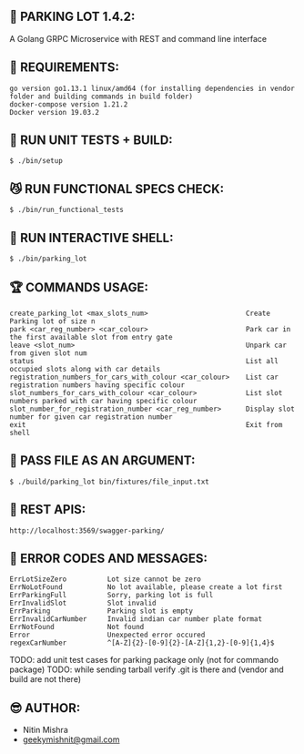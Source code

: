 ## 🚗 PARKING LOT 1.4.2:

A Golang GRPC Microservice with REST and command line interface

## 🦉 REQUIREMENTS:
```
go version go1.13.1 linux/amd64 (for installing dependencies in vendor folder and building commands in build folder)
docker-compose version 1.21.2
Docker version 19.03.2
```

## 🙈 RUN UNIT TESTS + BUILD:
```
$ ./bin/setup
```

## 😼 RUN FUNCTIONAL SPECS CHECK:
```
$ ./bin/run_functional_tests
```

## 🦄 RUN INTERACTIVE SHELL:
```
$ ./bin/parking_lot
```

## 🏆 COMMANDS USAGE:
```
create_parking_lot <max_slots_num>                        Create Parking lot of size n
park <car_reg_number> <car_colour>                        Park car in the first available slot from entry gate
leave <slot_num>                                          Unpark car from given slot num
status                                                    List all occupied slots along with car details
registration_numbers_for_cars_with_colour <car_colour>    List car registration numbers having specific colour
slot_numbers_for_cars_with_colour <car_colour>            List slot numbers parked with car having specific colour
slot_number_for_registration_number <car_reg_number>      Display slot number for given car registration number
exit                                                      Exit from shell
```

## 🐶 PASS FILE AS AN ARGUMENT:
```
$ ./build/parking_lot bin/fixtures/file_input.txt
```

## 🚀 REST APIS:
```
http://localhost:3569/swagger-parking/
```

## 🐞 ERROR CODES AND MESSAGES:
```
ErrLotSizeZero          Lot size cannot be zero
ErrNoLotFound           No lot available, please create a lot first
ErrParkingFull          Sorry, parking lot is full
ErrInvalidSlot          Slot invalid
ErrParking              Parking slot is empty
ErrInvalidCarNumber     Invalid indian car number plate format
ErrNotFound             Not found
Error                   Unexpected error occured
regexCarNumber          ^[A-Z]{2}-[0-9]{2}-[A-Z]{1,2}-[0-9]{1,4}$
```

TODO: add unit test cases for parking package only (not for commando package)
TODO: while sending tarball verify .git is there and (vendor and build are not there)

## 😎 AUTHOR:

- Nitin Mishra
- geekymishnit@gmail.com
